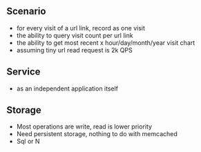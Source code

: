 ## Scenario
- for every visit of a url link, record as one visit
- the ability to query visit count per url link
- the ability to get most recent x hour/day/month/year visit chart
- assuming tiny url read request is 2k QPS

## Service
- as an independent application itself

## Storage
- Most operations are write, read is lower priority
- Need persistent storage, nothing to do with memcached
- Sql or N
<!--stackedit_data:
eyJoaXN0b3J5IjpbLTE1MTYxODYzOTEsNzMwOTk4MTE2XX0=
-->